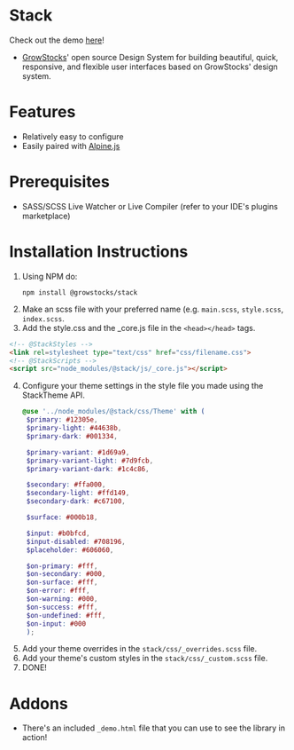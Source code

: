 # Stack
Check out the demo [here](https://growstocks.github.io/stack)!
- [GrowStocks](https://growstocks.xyz)' open source Design System for building beautiful, quick, responsive, and flexible user interfaces based on GrowStocks' design system.

# Features
- Relatively easy to configure
- Easily paired with [Alpine.js](https://github.com/alpinejs/alpine)

# Prerequisites
* SASS/SCSS Live Watcher or Live Compiler (refer to your IDE's plugins marketplace)

# Installation Instructions
1. Using NPM do:
   ```npm
   npm install @growstocks/stack
   ```
2. Make an scss file with your preferred name (e.g. `main.scss`, `style.scss`, `index.scss`.
3. Add the style.css and the _core.js file in the `<head></head>` tags.
```html
<!-- @StackStyles -->
<link rel=stylesheet type="text/css" href="css/filename.css">
<!-- @StackScripts -->
<script src="node_modules/@stack/js/_core.js"></script>
```
4. Configure your theme settings in the style file you made using the StackTheme API.
   ```scss
   @use '../node_modules/@stack/css/Theme' with (
    $primary: #12305e,
    $primary-light: #44638b,
    $primary-dark: #001334,

    $primary-variant: #1d69a9,
    $primary-variant-light: #7d9fcb,
    $primary-variant-dark: #1c4c86,

    $secondary: #ffa000,
    $secondary-light: #ffd149,
    $secondary-dark: #c67100,

    $surface: #000b18,

    $input: #b0bfcd,
    $input-disabled: #708196,
    $placeholder: #606060,

    $on-primary: #fff,
    $on-secondary: #000,
    $on-surface: #fff,
    $on-error: #fff,
    $on-warning: #000,
    $on-success: #fff,
    $on-undefined: #fff,
    $on-input: #000
    );
   ```
5. Add your theme overrides in the `stack/css/_overrides.scss` file.
6. Add your theme's custom styles in the `stack/css/_custom.scss` file.
7. DONE!

# Addons
- There's an included `_demo.html` file that you can use to see the library in action!
